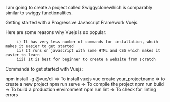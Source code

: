 I am going to create a project called Swiggyclonewhich is comparably similar to swiggy functionalities.

Getting started with a Progressive Javascript Framework Vuejs.

Here are some reasons why Vuejs is so popular:

         i) It has very less number of commands for installation, whcih makes it easier to get started
         ii) It runs on javascript with some HTML and CSS which makes it easier to learn
         iii) It is best for beginner to create a website from scratch
         
Commands to get started with Vuejs:

npm install -g @vue/cli => To install vuejs
vue create your_projectname => to create a new project
npm run serve => To compile the project
npm run build => To build a production environment
npm run lint => To check for linting errors

